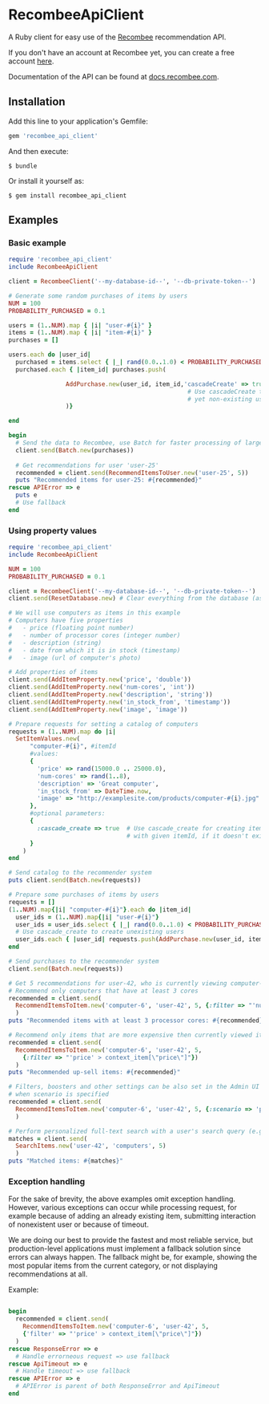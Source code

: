 # RecombeeApiClient

A Ruby client for easy use of the [Recombee](https://www.recombee.com/) recommendation API.

If you don't have an account at Recombee yet, you can create a free account [here](https://www.recombee.com/).

Documentation of the API can be found at [docs.recombee.com](https://docs.recombee.com/).

## Installation

Add this line to your application's Gemfile:

```ruby
gem 'recombee_api_client'
```

And then execute:

    $ bundle

Or install it yourself as:

    $ gem install recombee_api_client

## Examples

### Basic example
```ruby
require 'recombee_api_client'
include RecombeeApiClient

client = RecombeeClient('--my-database-id--', '--db-private-token--')

# Generate some random purchases of items by users
NUM = 100
PROBABILITY_PURCHASED = 0.1

users = (1..NUM).map { |i| "user-#{i}" }
items = (1..NUM).map { |i| "item-#{i}" }
purchases = []

users.each do |user_id|
  purchased = items.select { |_| rand(0.0..1.0) < PROBABILITY_PURCHASED }
  purchased.each { |item_id| purchases.push(

                AddPurchase.new(user_id, item_id,'cascadeCreate' => true)
                                                  # Use cascadeCreate to create the
                                                  # yet non-existing users and items
                )}

end

begin
  # Send the data to Recombee, use Batch for faster processing of larger data
  client.send(Batch.new(purchases))
  
  # Get recommendations for user 'user-25'
  recommended = client.send(RecommendItemsToUser.new('user-25', 5))
  puts "Recommended items for user-25: #{recommended}"
rescue APIError => e
  puts e
  # Use fallback
end
```

### Using property values
```ruby
require 'recombee_api_client'
include RecombeeApiClient

NUM = 100
PROBABILITY_PURCHASED = 0.1

client = RecombeeClient('--my-database-id--', '--db-private-token--')
client.send(ResetDatabase.new) # Clear everything from the database (asynchronous)

# We will use computers as items in this example
# Computers have five properties 
#   - price (floating point number)
#   - number of processor cores (integer number)
#   - description (string)
#   - date from which it is in stock (timestamp)
#   - image (url of computer's photo)

# Add properties of items
client.send(AddItemProperty.new('price', 'double'))
client.send(AddItemProperty.new('num-cores', 'int'))
client.send(AddItemProperty.new('description', 'string'))
client.send(AddItemProperty.new('in_stock_from', 'timestamp'))
client.send(AddItemProperty.new('image', 'image'))

# Prepare requests for setting a catalog of computers
requests = (1..NUM).map do |i|
  SetItemValues.new(
      "computer-#{i}", #itemId
      #values:
      { 
        'price' => rand(15000.0 .. 25000.0),
        'num-cores' => rand(1..8),
        'description' => 'Great computer',
        'in_stock_from' => DateTime.now,
        'image' => "http://examplesite.com/products/computer-#{i}.jpg"
      },
      #optional parameters:
      {
        :cascade_create => true  # Use cascade_create for creating item
                                 # with given itemId, if it doesn't exist
      }
    )
end

# Send catalog to the recommender system
puts client.send(Batch.new(requests))

# Prepare some purchases of items by users
requests = []
(1..NUM).map{|i| "computer-#{i}"}.each do |item_id|
  user_ids = (1..NUM).map{|i| "user-#{i}"}
  user_ids = user_ids.select { |_| rand(0.0..1.0) < PROBABILITY_PURCHASED }
  # Use cascade_create to create unexisting users
  user_ids.each { |user_id| requests.push(AddPurchase.new(user_id, item_id, :cascade_create => true)) }
end

# Send purchases to the recommender system
client.send(Batch.new(requests))

# Get 5 recommendations for user-42, who is currently viewing computer-6
# Recommend only computers that have at least 3 cores
recommended = client.send(
  RecommendItemsToItem.new('computer-6', 'user-42', 5, {:filter => "'num-cores'>=3"})
  )
puts "Recommended items with at least 3 processor cores: #{recommended}"

# Recommend only items that are more expensive then currently viewed item (up-sell)
recommended = client.send(
  RecommendItemsToItem.new('computer-6', 'user-42', 5,
    {:filter => "'price' > context_item[\"price\"]"})
  )
puts "Recommended up-sell items: #{recommended}"

# Filters, boosters and other settings can be also set in the Admin UI (admin.recombee.com)
# when scenario is specified
recommended = client.send(
  RecommendItemsToItem.new('computer-6', 'user-42', 5, {:scenario => 'product_detail'})
  )

# Perform personalized full-text search with a user's search query (e.g. 'computers').
matches = client.send(
  SearchItems.new('user-42', 'computers', 5)
  )
puts "Matched items: #{matches}"
```

### Exception handling

For the sake of brevity, the above examples omit exception handling. However, various exceptions can occur while processing request, for example because of adding an already existing item, submitting interaction of nonexistent user or because of timeout.

We are doing our best to provide the fastest and most reliable service, but production-level applications must implement a fallback solution since errors can always happen. The fallback might be, for example, showing the most popular items from the current category, or not displaying recommendations at all.

Example:
```ruby

begin
  recommended = client.send(
    RecommendItemsToItem.new('computer-6', 'user-42', 5,
    {'filter' => "'price' > context_item[\"price\"]"})
  )
rescue ResponseError => e
  # Handle errorneous request => use fallback
rescue ApiTimeout => e
  # Handle timeout => use fallback
rescue APIError => e
  # APIError is parent of both ResponseError and ApiTimeout
end
```